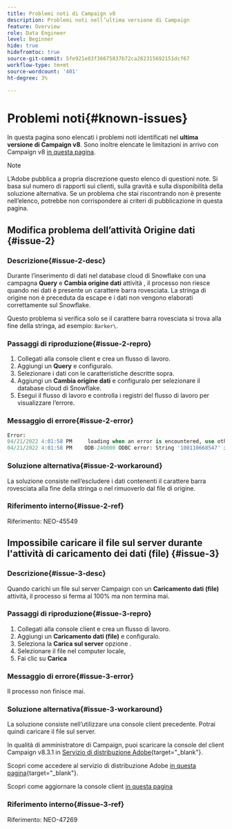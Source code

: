 ```yaml
---
title: Problemi noti di Campaign v8
description: Problemi noti nell’ultima versione di Campaign
feature: Overview
role: Data Engineer
level: Beginner
hide: true
hidefromtoc: true
source-git-commit: 5fe921e83f36675837b72ca282315692151dcf67
workflow-type: tm+mt
source-wordcount: '401'
ht-degree: 3%

---
```


# Problemi noti{#known-issues}

In questa pagina sono elencati i problemi noti identificati nel **ultima versione di Campaign v8**. Sono inoltre elencate le limitazioni in arrivo con Campaign v8 [in questa pagina](known-limitations.md).


>[!NOTE]
>
>L’Adobe pubblica a propria discrezione questo elenco di questioni note. Si basa sul numero di rapporti sui clienti, sulla gravità e sulla disponibilità della soluzione alternativa. Se un problema che stai riscontrando non è presente nell’elenco, potrebbe non corrispondere ai criteri di pubblicazione in questa pagina.

<!--
## Change Data Source activity issue #1 {#issue-1}

### Description{#issue-1-desc}

The **Change Data Source** activity is failing when transfering data from Campaign local database to Snowflake cloud database. When switching directions, the activity can generate issues.

### Reproduction steps{#issue-1-repro}

1. Connect to the client console and create a workflow.
1. Add a **Query** activity and a **Change Data Source** activity.
1. Define a query on the **email**, which is a string.
1. Run the workflow and right-click the transition to view the population: the email records are displayed replaced by `****`.
1. Check the workflow logs: the **Change Data Source** activity interprets these records as numeric values.

### Error message{#issue-1-error}

```sql
04/13/2022 10:00:18 AM              Executing change data source 'Ok' (step 'Change Data Source')
04/13/2022 10:00:18 AM              Starting 1 connection(s) on pool 'nms:extAccount:ffda tractorsupply_mkt_stage8' (Snowflake, server='adobe-acc_tractorsupply_us_west_2_aws.snowflakecomputing.com', login='tractorsupply_stage8_MKT:tractorsupply_stage8')
04/13/2022 10:00:26 AM              ODB-240000 ODBC error: {*}Numeric value '{*}******{*}{{*}}' is not recognized\{*}   File 'wkf1285541_13_1_0_47504750#458318uploadPart0.chunk.gz', line 1, character 10140   Row 279, column "WKF1285541_13_1_0"["BICUST_ID":1]   If you would like to continue loading when a
04/13/2022 10:00:26 AM              n error is encountered, use other values such as 'SKIP_FILE' or 'CONTINUE' for the ON_ERROR option. For more information on loading options, please run 'info loading_data' in a SQL client. SQLState: 22018
04/13/2022 10:00:26 AM              WDB-200001 SQL statement 'COPY INTO wkf1285541_13_1_0 (SACTIVE, SADDRESS1, SADDRESS2, BICUST_ID, SEMAIL) FROM ( SELECT $1, $2, $3, $4, $5 FROM $$@BULK_wkf1285541_13_1_0$$) FILE_FORMAT = ( TYPE = CSV RECORD_DELIMITER = '\x02' FIELD_DELIMITER = '\x01' FIEL
04/13/2022 10:00:26 AM              D_OPTIONALLY_ENCLOSED_BY = 'NONE') ON_ERROR = ABORT_STATEMENT PURGE = TRUE' could not be executed.
```

### Workaround{#issue-1-workaround}

To have the data transfered from Snowflake cloud database to Campaign local database and back to Snowflake, you must use two different **Change Data Source** activities.

### Internal reference{#issue-1-ref}

Reference: NEO-45549 
-->


## Modifica problema dell’attività Origine dati {#issue-2}

### Descrizione{#issue-2-desc}

Durante l’inserimento di dati nel database cloud di Snowflake con una campagna **Query** e **Cambia origine dati** attività , il processo non riesce quando nei dati è presente un carattere barra rovesciata. La stringa di origine non è preceduta da escape e i dati non vengono elaborati correttamente sul Snowflake.

Questo problema si verifica solo se il carattere barra rovesciata si trova alla fine della stringa, ad esempio: `Barker\`.


### Passaggi di riproduzione{#issue-2-repro}

1. Collegati alla console client e crea un flusso di lavoro.
1. Aggiungi un **Query** e configuralo.
1. Selezionare i dati con le caratteristiche descritte sopra.
1. Aggiungi un **Cambia origine dati** e configuralo per selezionare il database cloud di Snowflake.
1. Esegui il flusso di lavoro e controlla i registri del flusso di lavoro per visualizzare l’errore.


### Messaggio di errore{#issue-2-error}

```sql
Error:
04/21/2022 4:01:58 PM     loading when an error is encountered, use other values such as 'SKIP_FILE' or 'CONTINUE' for the ON_ERROR option. For more information on loading options, please run 'info loading_data' in a SQL client. SQLState: 22000
04/21/2022 4:01:58 PM    ODB-240000 ODBC error: String '100110668547' is too long and would be truncated   File 'wkf1656797_21_1_3057430574#458516uploadPart0.chunk.gz', line 1, character 0   Row 90058, column "WKF1656797_21_1"["SCARRIER_ROUTE":13]   If you would like to continue
```

### Soluzione alternativa{#issue-2-workaround}

La soluzione consiste nell’escludere i dati contenenti il carattere barra rovesciata alla fine della stringa o nel rimuoverlo dal file di origine.

<!--
As a workaround, export the files with double quotes around the problematic values (like `Barker\`) and include a file format option `FIELD_OPTIONALLY_ENCLOSED_BY = '"'`.
-->

### Riferimento interno{#issue-2-ref}

Riferimento: NEO-45549


## Impossibile caricare il file sul server durante l&#39;attività di caricamento dei dati (file) {#issue-3}

### Descrizione{#issue-3-desc}

Quando carichi un file sul server Campaign con un **Caricamento dati (file)** attività, il processo si ferma al 100% ma non termina mai.

### Passaggi di riproduzione{#issue-3-repro}

1. Collegati alla console client e crea un flusso di lavoro.
1. Aggiungi un **Caricamento dati (file)** e configuralo.
1. Seleziona la **Carica sul server** opzione .
1. Selezionare il file nel computer locale,
1. Fai clic su **Carica**


### Messaggio di errore{#issue-3-error}

Il processo non finisce mai.

### Soluzione alternativa{#issue-3-workaround}

La soluzione consiste nell’utilizzare una console client precedente. Potrai quindi caricare il file sul server.

In qualità di amministratore di Campaign, puoi scaricare la console del client Campaign v8.3.1 in [Servizio di distribuzione Adobe](https://experience.adobe.com/#/downloads/content/software-distribution/en/campaign.html?1_group.propertyvalues.property=.%2Fjcr%3Acontent%2Fmetadata%2Fdc%3Aversion&amp;1_group.property.operation=equals&amp;1_group.property.values.0_values=target-version%3AcamCampaign%2F8&amp;orderby=%40jcr%3Acontent%2Fjcr%3AlastModified&amp;orderby.sort=desc&amp;desc=list&amp;p.offset=0&amp;p.limit=4){target=&quot;_blank&quot;}.

Scopri come accedere al servizio di distribuzione Adobe [in questa pagina](https://experienceleague.adobe.com/docs/experience-cloud/software-distribution/home.html?lang=it){target=&quot;_blank&quot;}.

Scopri come aggiornare la console client [in questa pagina](connect.md)

### Riferimento interno{#issue-3-ref}

Riferimento: NEO-47269